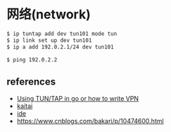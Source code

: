 # 网络(network)

```sh
$ ip tuntap add dev tun101 mode tun
$ ip link set up dev tun101
$ ip a add 192.0.2.1/24 dev tun101

$ ping 192.0.2.2
```

## references

- [Using TUN/TAP in go or how to write VPN](https://nsl.cz/using-tun-tap-in-go-or-how-to-write-vpn/)
- [kaitai](https://formats.kaitai.io/)
- [ide](https://ide.kaitai.io/)
- https://www.cnblogs.com/bakari/p/10474600.html